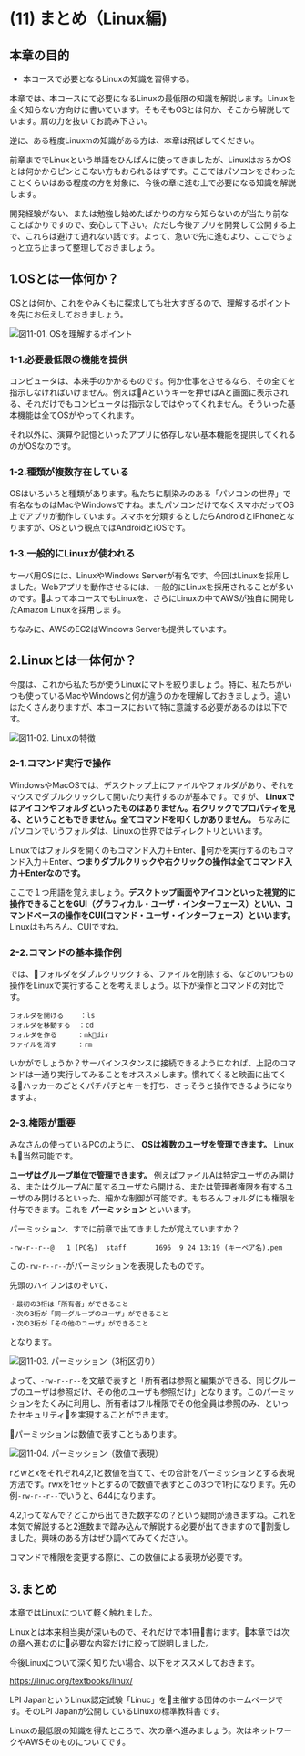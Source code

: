 # (11) まとめ（Linux編)

## 本章の目的

- 本コースで必要となるLinuxの知識を習得する。

  
本章では、本コースにて必要になるLinuxの最低限の知識を解説します。Linuxを全く知らない方向けに書いています。そもそもOSとは何か、そこから解説しています。肩の力を抜いてお読み下さい。

逆に、ある程度Linuxmの知識がある方は、本章は飛ばしてください。

前章まででLinuxという単語をひんぱんに使ってきましたが、LinuxはおろかOSとは何かからピンとこない方もおられるはずです。ここではパソコンをさわったことくらいはある程度の方を対象に、今後の章に進む上で必要になる知識を解説します。

開発経験がない、または勉強し始めたばかりの方なら知らないのが当たり前なことばかりですので、安心して下さい。ただし今後アプリを開発して公開する上で、これらは避けて通れない話です。よって、急いで先に進むより、ここでちょっと立ち止まって整理しておきましょう。

## 1.OSとは一体何か？

OSとは何か、これをやみくもに探求しても壮大すぎるので、理解するポイントを先にお伝えしておきましょう。

![図11-01. OSを理解するポイント](11-01.png)

### 1-1.必要最低限の機能を提供

コンピュータは、本来手のかかるものです。何か仕事をさせるなら、その全てを指示しなければいけません。例えばAというキーを押せばAと画面に表示される、それだけでもコンピュータは指示なしではやってくれません。そういった基本機能は全てOSがやってくれます。

それ以外に、演算や記憶といったアプリに依存しない基本機能を提供してくれるのがOSなのです。

### 1-2.種類が複数存在している

OSはいろいろと種類があります。私たちに馴染みのある「パソコンの世界」で有名なものはMacやWindowsですね。またパソコンだけでなくスマホだってOS上でアプリが動作しています。スマホを分類するとしたらAndroidとiPhoneとなりますが、OSという観点ではAndroidとiOSです。

### 1-3.一般的にLinuxが使われる

サーバ用OSには、LinuxやWindows Serverが有名です。今回はLinuxを採用しました。Webアプリを動作させるには、一般的にLinuxを採用されることが多いのです。よって本コースでもLinuxを、さらにLinuxの中でAWSが独自に開発したAmazon Linuxを採用します。

ちなみに、AWSのEC2はWindows Serverも提供しています。

## 2.Linuxとは一体何か？

今度は、これから私たちが使うLinuxにマトを絞りましょう。特に、私たちがいつも使っているMacやWindowsと何が違うのかを理解しておきましょう。違いはたくさんありますが、本コースにおいて特に意識する必要があるのは以下です。

![図11-02. Linuxの特徴](11-02.png)

### 2-1.コマンド実行で操作

WindowsやMacOSでは、デスクトップ上にファイルやフォルダがあり、それをマウスでダブルクリックして開いたり実行するのが基本です。ですが、 **Linuxではアイコンやフォルダといったものはありません。右クリックでプロパティを見る、ということもできません。全てコマンドを叩くしかありません。** ちなみにパソコンでいうフォルダは、Linuxの世界ではディレクトリといいます。

Linuxではフォルダを開くのもコマンド入力＋Enter、何かを実行するのもコマンド入力＋Enter、**つまりダブルクリックや右クリックの操作は全てコマンド入力＋Enterなのです。**

ここで１つ用語を覚えましょう。**デスクトップ画面やアイコンといった視覚的に操作できることをGUI（グラフィカル・ユーザ・インターフェース）といい、コマンドベースの操作をCUI(コマンド・ユーザ・インターフェース）といいます。** Linuxはもちろん、CUIですね。

### 2-2.コマンドの基本操作例

では、フォルダをダブルクリックする、ファイルを削除する、などのいつもの操作をLinuxで実行することを考えましょう。以下が操作とコマンドの対比です。

```
フォルダを開ける    ：ls
フォルダを移動する  ：cd
フォルダを作る     ：mkdir
ファイルを消す     ：rm
```  

いかがでしょうか？サーバインスタンスに接続できるようになれば、上記のコマンドは一通り実行してみることをオススメします。慣れてくると映画に出てくるハッカーのごとくパチパチとキーを打ち、さっそうと操作できるようになりますよ。

### 2-3.権限が重要

みなさんの使っているPCのように、 **OSは複数のユーザを管理できます。** Linuxも当然可能です。

**ユーザはグループ単位で管理できます。** 例えばファイルAは特定ユーザのみ開ける、またはグループAに属するユーザなら開ける、または管理者権限を有するユーザのみ開けるといった、細かな制御が可能です。もちろんフォルダにも権限を付与できます。これを **パーミッション** といいます。

パーミッション、すでに前章で出てきましたが覚えていますか？

```-rw-r--r--@   1 (PC名)  staff       1696  9 24 13:19 (キーペア名).pem```

この```-rw-r--r--```がパーミッションを表現したものです。

先頭のハイフンはのぞいて、

```
・最初の3桁は「所有者」ができること    
・次の3桁が「同一グループのユーザ」ができること  
・次の3桁が「その他のユーザ」ができること  
```

となります。

![図11-03. パーミッション（3桁区切り）](11-03.png)

よって、```-rw-r--r--```を文章で表すと「所有者は参照と編集ができる、同じグループのユーザは参照だけ、その他のユーザも参照だけ」となります。このパーミッションをたくみに利用し、所有者はフル権限でその他全員は参照のみ、といったセキュリティを実現することができます。

パーミッションは数値で表すこともあります。

![図11-04. パーミッション（数値で表現）](11-04.png)

rとwとxをそれぞれ4,2,1と数値を当てて、その合計をパーミッションとする表現方法です。rwxを1セットとするので数値で表すとこの3つで1桁になります。先の例```-rw-r--r--```でいうと、644になります。

4,2,1ってなんで？どこから出てきた数字なの？という疑問が湧きますね。これを本気で解説すると2進数まで踏み込んで解説する必要が出てきますので割愛しました。興味のある方はぜひ調べてみてください。

コマンドで権限を変更する際に、この数値による表現が必要です。

## 3.まとめ

本章ではLinuxについて軽く触れました。

Linuxとは本来相当奥が深いもので、それだけで本1冊書けます。本章では次の章へ進むのに必要な内容だけに絞って説明しました。

今後Linuxについて深く知りたい場合、以下をオススメしておきます。

https://linuc.org/textbooks/linux/

LPI JapanというLinux認定試験「Linuc」を主催する団体のホームページです。そのLPI Japanが公開しているLinuxの標準教科書です。

Linuxの最低限の知識を得たところで、次の章へ進みましょう。次はネットワークやAWSそのものについてです。

